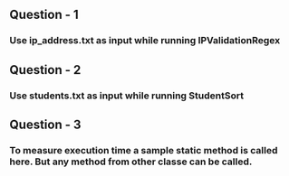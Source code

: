 ## Question - 1
### Use ip_address.txt as input while running IPValidationRegex

## Question - 2
### Use students.txt as input while running StudentSort

## Question - 3
### To measure execution time a sample static method is called here. But any method from other classe can be called.
